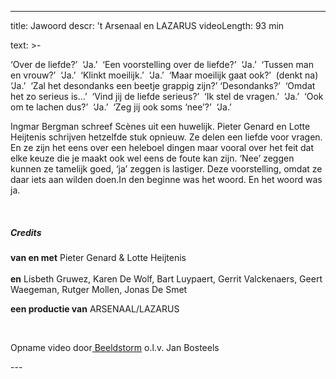 
---
title: Jawoord
descr: ’t Arsenaal en LAZARUS
videoLength: 93 min

text: >-
  <p>‘Over de liefde?’ &nbsp;‘Ja.’ &nbsp;‘Een voorstelling over de liefde?’ &nbsp;‘Ja.’ &nbsp;‘Tussen man en vrouw?’ &nbsp;‘Ja.’ &nbsp;‘Klinkt moeilijk.’ &nbsp;‘Ja.’ &nbsp;‘Maar moeilijk gaat ook?’ &nbsp;(denkt na) ‘Ja.’ &nbsp;‘Zal het desondanks een beetje grappig zijn?’ ‘Desondanks?’ &nbsp;‘Omdat het zo serieus is…’ &nbsp;‘Vind jij de liefde serieus?’ &nbsp;‘Ik stel de vragen.’ &nbsp;‘Ja.’ &nbsp;‘Ook om te lachen dus?’ &nbsp;‘Ja.’ &nbsp;‘Zeg jij ook soms ‘nee’?’ &nbsp;‘Ja.’</p><p>Ingmar Bergman schreef Scènes uit een huwelijk. Pieter Genard en Lotte Heijtenis schrijven hetzelfde stuk opnieuw. Ze delen een liefde voor vragen. En ze zijn het eens over een heleboel dingen maar vooral over het feit dat elke keuze die je maakt ook wel eens de foute kan zijn. ‘Nee’ zeggen kunnen ze tamelijk goed, ‘ja’ zeggen is lastiger. Deze voorstelling, omdat ze daar iets aan wilden doen.In den beginne was het woord. En het woord was ja.</p><p>‍</p><h5>Credits</h5><p><strong>van en met</strong> Pieter Genard &amp; Lotte Heijtenis<br><br><strong>en</strong> Lisbeth Gruwez, Karen De Wolf, Bart Luypaert, Gerrit Valckenaers, Geert Waegeman, Rutger Mollen, Jonas De Smet</p><p><strong>een productie van</strong> ARSENAAL/LAZARUS</p><p>‍</p><p>Opname video door<a href="http://www.beeldstorm.be" target="_blank"> Beeldstorm</a> o.l.v. Jan Bosteels&nbsp;&nbsp;</p>
---
